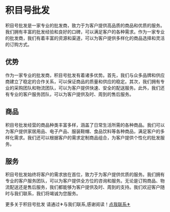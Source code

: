 # 积目号批发

积目号批发是一家专业的批发商，致力于为客户提供高品质的商品和优质的服务。我们拥有丰富的批发经验和良好的口碑，可以满足客户的各种需求。作为一家专业的批发商，我们有着丰富的资源和渠道，可以为客户提供多样化的商品选择和灵活的订购方式。

## 优势

作为一家专业的批发商，积目号批发有着诸多优势。首先，我们与众多品牌和供应商建立了稳定的合作关系，可以保证商品的质量和供应的稳定。其次，我们拥有专业的采购团队和物流团队，可以为客户提供快速、安全的配送服务。此外，我们还有专业的客户服务团队，可以为客户提供及时、周到的售后服务。

## 商品

积目号批发经营的商品种类丰富多样，涵盖了日常生活所需的各种商品。我们可以为客户提供家居用品、电子产品、服装鞋帽、食品饮料等各种商品，满足客户的多样化需求。我们还可以根据客户的需求定制商品组合，为客户提供个性化的批发服务。

## 服务

积目号批发始终将客户的需求放在首位，致力于为客户提供优质的服务。我们拥有专业的客户服务团队，可以为客户提供全方位的咨询和服务。无论是订购商品、物流配送还是售后服务，我们都能够为客户提供及时、周到的支持。我们欢迎客户随时与我们联系，我们将竭诚为您服务。

更多关于积目号批发 请通过✈与我们联系,感谢阅读！[点我联系✈](https://app.k02.cc)